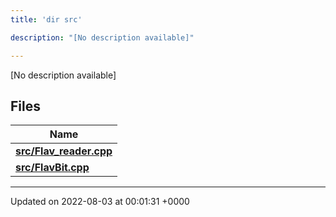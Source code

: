 ```yaml
---
title: 'dir src'

description: "[No description available]"

---
```







[No description available]

## Files

| Name           |
| -------------- |
| **[src/Flav_reader.cpp](/documentation/code/main/files/flav__reader_8cpp/#file-flav-reader.cpp)**  |
| **[src/FlavBit.cpp](/documentation/code/main/files/flavbit_8cpp/#file-flavbit.cpp)**  |






-------------------------------

Updated on 2022-08-03 at 00:01:31 +0000
